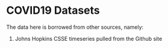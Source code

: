 # COVID19 Datasets

The data here is borrowed from other sources, namely:

1. Johns Hopkins CSSE timeseries pulled from the Github site



